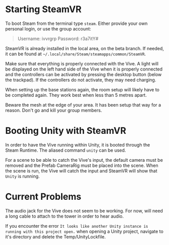 # Starting SteamVR

To boot Steam from the terminal type `steam`.
Either provide your own personal login, or use the group account:

> Username: ivvrgrp
> Password: r3a7itY#

SteamVR is already installed in the local area, on the beta branch. If needed, it can be found at `~/.local/share/Steam/steamapps/common/SteamVR`.

Make sure that everything is properly connected with the Vive. A light will be displayed on the left hand side of the Vive when it is properly connected and the controllers can be activated by pressing the desktop button (below the trackpad). If the controllers do not activate, they may need charging.

When setting up the base stations again, the room setup will likely have to be completed again. They work best when less than 5 metres apart.

Beware the mesh at the edge of your area. It has been setup that way for a reason. Don't go and kill your group members.

# Booting Unity with SteamVR

In order to have the Vive running within Unity, it is booted through the Steam Runtime. The aliased command `unity` can be used.

For a scene to be able to catch the Vive's input, the default camera must be removed and the Prefab CameraRig must be placed into the scene. When the scene is run, the Vive will catch the input and SteamVR will show that `Unity` is running.

# Current Problems

The audio jack for the Vive does not seem to be working. For now, will need a long cable to attach to the tower in order to hear audio.

If you encounter the error `It looks like another Unity instance is running with this project open.` when opening a Unity project, navigate to it's directory and delete the Temp/UnityLockfile.
